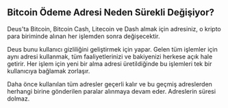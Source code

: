 ## Bitcoin Ödeme Adresi Neden Sürekli Değişiyor?

Deus'ta Bitcoin, Bitcoin Cash, Litecoin ve Dash almak için adresiniz, o kripto para biriminde alınan her işlemden sonra değişecektir.

Deus bunu kullanıcı gizliliğini geliştirmek için yapar. Gelen tüm işlemler için aynı adresi kullanmak, tüm faaliyetlerinizi ve bakiyenizi herkese açık hale getirir. Her işlem için yeni bir alma adresi üretildiğinde bu işlemleri tek bir kullanıcıya bağlamak zorlaşır.

Daha önce kullanılan tüm adresler geçerli kalır ve bu geçmiş adreslerden herhangi birine gönderilen paralar alınmaya devam eder. Adreslerin süresi dolmaz.